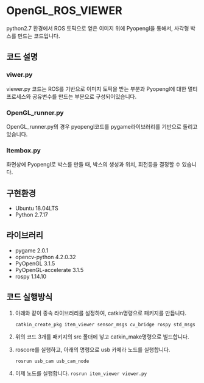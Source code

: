 # OpenGL_ROS_VIEWER
python2.7 환경에서 ROS 토픽으로 얻은 이미지 위에 Pyopengl을 통해서,
사각형 박스를 만드는 코드입니다.
## 코드 설명
### viwer.py
viewer.py 코드는 ROS를 기반으로 이미지 토픽을 받는 부분과 Pyopengl에 대한 멀티프로세스와 공유변수를 만드는 부분으로 구성되어있습니다. 

### OpenGL_runner.py
OpenGL_runner.py의 경우 pyopengl코드를 pygame라이브러리를 기반으로 돌리고 있습니다.

### Itembox.py
화면상에 Pyopengl로 박스를 만들 때, 박스의 생성과 위치, 회전등을 결정할 수 있습니다. 

## 구현환경
- Ubuntu 18.04LTS
- Python 2.7.17

## 라이브러리
- pygame 2.0.1
- opencv-python 4.2.0.32
- PyOpenGL 3.1.5
- PyOpenGL-accelerate 3.1.5
- rospy 1.14.10

## 코드 실행방식
1. 아래와 같이 종속 라이브러리를 설정하여, catkin명령으로 패키지를 만듭니다.

    `catkin_create_pkg item_viewer sensor_msgs cv_bridge rospy std_msgs`
    
2. 위의 코드 3개를 패키지의 src 폴더에 넣고 catkin_make명령으로 빌드합니다.
3. roscore를 실행하고, 아래의 명령으로 usb 카메라 노드를 실행합니다.
 
    `rosrun usb_cam usb_cam_node`
    
4. 이제 노드를 실행합니다.
    `rosrun item_viewer viewer.py`
    
